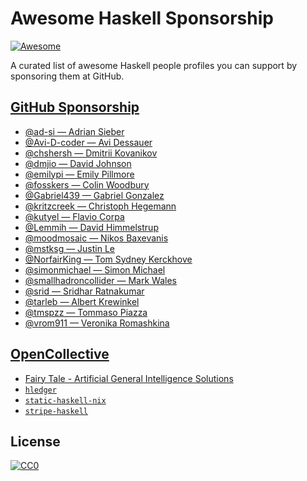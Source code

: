 # Awesome Haskell Sponsorship

[![Awesome](https://awesome.re/badge.svg)](https://awesome.re)

A curated list of awesome Haskell people profiles you can support by sponsoring them at GitHub.

## [GitHub Sponsorship](https://github.com/sponsors)

* [@ad-si — Adrian Sieber](https://github.com/sponsors/ad-si)
* [@Avi-D-coder — Avi Dessauer](https://github.com/sponsors/Avi-D-coder)
* [@chshersh — Dmitrii Kovanikov](https://github.com/sponsors/chshersh)
* [@dmjio — David Johnson](https://github.com/sponsors/dmjio)
* [@emilypi — Emily Pillmore](https://github.com/sponsors/emilypi)
* [@fosskers — Colin Woodbury](https://github.com/sponsors/fosskers)
* [@Gabriel439 — Gabriel Gonzalez](https://github.com/sponsors/Gabriel439)
* [@kritzcreek — Christoph Hegemann](https://github.com/sponsors/kritzcreek)
* [@kutyel — Flavio Corpa](https://github.com/sponsors/kutyel)
* [@Lemmih — David Himmelstrup](https://github.com/sponsors/Lemmih)
* [@moodmosaic — Nikos Baxevanis](https://github.com/sponsors/moodmosaic)
* [@mstksg — Justin Le](https://github.com/sponsors/mstksg)
* [@NorfairKing — Tom Sydney Kerckhove](https://github.com/sponsors/NorfairKing)
* [@simonmichael — Simon Michael](https://github.com/sponsors/simonmichael)
* [@smallhadroncollider — Mark Wales](https://github.com/sponsors/smallhadroncollider)
* [@srid — Sridhar Ratnakumar](https://github.com/sponsors/srid)
* [@tarleb — Albert Krewinkel](https://github.com/sponsors/tarleb)
* [@tmspzz — Tommaso Piazza](https://github.com/tmspzz)
* [@vrom911 — Veronika Romashkina](https://github.com/sponsors/vrom911)

## [OpenCollective](https://opencollective.com/)

* [Fairy Tale - Artificial General Intelligence Solutions](https://opencollective.com/fairy-tale-agi-solutions)
* [`hledger`](https://opencollective.com/hledger)
* [`static-haskell-nix`](https://opencollective.com/static-haskell-nix)
* [`stripe-haskell`](https://opencollective.com/haskell-stripe)

## License

[![CC0](https://mirrors.creativecommons.org/presskit/buttons/88x31/svg/cc-zero.svg)](https://creativecommons.org/publicdomain/zero/1.0/)
